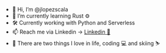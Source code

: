 - 👋 Hi, I’m @jlopezscala
- 🌱 I’m currently learning Rust ⚙️
- 🛠 Currently working with Python and Serverless
- 📫 Reach me via Linkedin -> [Linkedin 👥](https://www.linkedin.com/in/jlopezscala/)
- 🤟 There are two things I love in life, coding 💻 and skiing ⛷️


